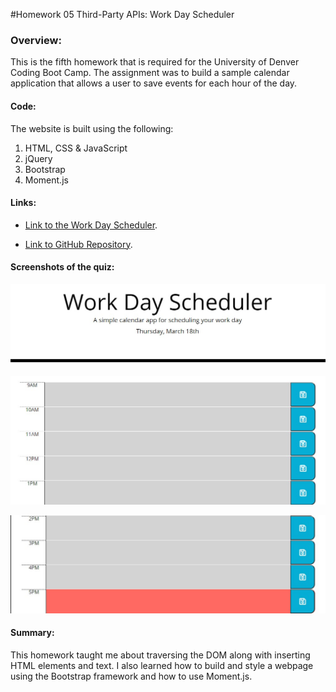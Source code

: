 #Homework 05 Third-Party APIs: Work Day Scheduler

### Overview:
This is the fifth homework that is required for the University of Denver Coding Boot Camp.  The assignment was to build a sample calendar application that allows a user to save events for each hour of the day.


#### Code: 
The website is built using the following:
1. HTML, CSS & JavaScript
2. jQuery
3. Bootstrap 
4. Moment.js



#### Links:

- [Link to the Work Day Scheduler](https://markraud.github.io/hw-05-third-party-apis-work-day-scheduler).

- [Link to GitHub Repository](https://github.com/markraud/hw-05-third-party-apis-work-day-scheduler).



#### Screenshots of the quiz:

![Title](assets/images/Screenshot-1.jpg "Title")

![Middle](assets/images/Screenshot-2.jpg "Middle")

![End](assets/images/Screenshot-3.jpg "End")


#### Summary:
This homework taught me about traversing the DOM along with inserting HTML elements and text.  I also learned how to build and style a webpage using the Bootstrap framework and how to use Moment.js.
